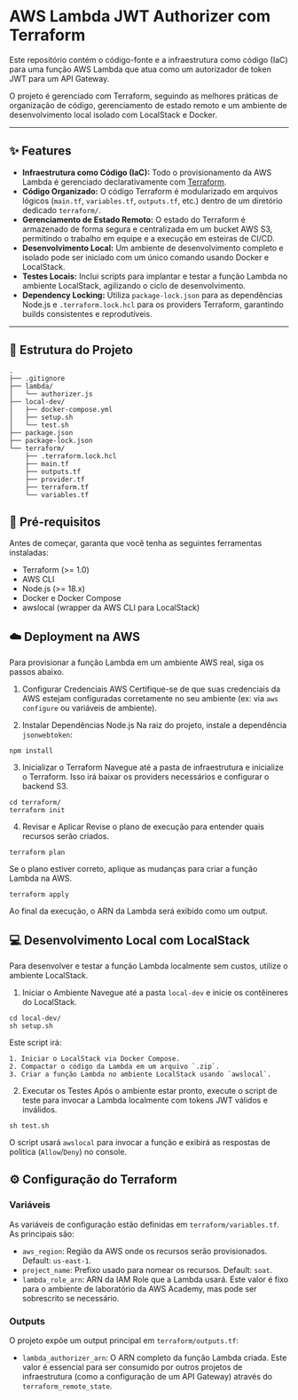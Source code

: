 # AWS Lambda JWT Authorizer com Terraform

Este repositório contém o código-fonte e a infraestrutura como código (IaC) para uma função AWS Lambda que atua como um autorizador de token JWT para um API Gateway.

O projeto é gerenciado com Terraform, seguindo as melhores práticas de organização de código, gerenciamento de estado remoto e um ambiente de desenvolvimento local isolado com LocalStack e Docker.

---

## ✨ Features

-   **Infraestrutura como Código (IaC):** Todo o provisionamento da AWS Lambda é gerenciado declarativamente com [Terraform](https://www.terraform.io/).
-   **Código Organizado:** O código Terraform é modularizado em arquivos lógicos (`main.tf`, `variables.tf`, `outputs.tf`, etc.) dentro de um diretório dedicado `terraform/`.
-   **Gerenciamento de Estado Remoto:** O estado do Terraform é armazenado de forma segura e centralizada em um bucket AWS S3, permitindo o trabalho em equipe e a execução em esteiras de CI/CD.
-   **Desenvolvimento Local:** Um ambiente de desenvolvimento completo e isolado pode ser iniciado com um único comando usando Docker e LocalStack.
-   **Testes Locais:** Inclui scripts para implantar e testar a função Lambda no ambiente LocalStack, agilizando o ciclo de desenvolvimento.
-   **Dependency Locking:** Utiliza `package-lock.json` para as dependências Node.js e `.terraform.lock.hcl` para os providers Terraform, garantindo builds consistentes e reprodutíveis.

---

## 📂 Estrutura do Projeto

```
.
├── .gitignore
├── lambda/
│   └── authorizer.js
├── local-dev/
│   ├── docker-compose.yml
│   ├── setup.sh
│   └── test.sh
├── package.json
├── package-lock.json
└── terraform/
    ├── .terraform.lock.hcl
    ├── main.tf
    ├── outputs.tf
    ├── provider.tf
    ├── terraform.tf
    └── variables.tf
```

## 🚀 Pré-requisitos

Antes de começar, garanta que você tenha as seguintes ferramentas instaladas:

- Terraform (>= 1.0)
- AWS CLI
- Node.js (>= 18.x)
- Docker e Docker Compose
- awslocal (wrapper da AWS CLI para LocalStack)

## ☁️ Deployment na AWS

Para provisionar a função Lambda em um ambiente AWS real, siga os passos abaixo.

1. Configurar Credenciais AWS
Certifique-se de que suas credenciais da AWS estejam configuradas corretamente no seu ambiente (ex: via `aws configure` ou variáveis de ambiente).

2. Instalar Dependências Node.js
Na raiz do projeto, instale a dependência `jsonwebtoken`:

```
npm install
```

3. Inicializar o Terraform
Navegue até a pasta de infraestrutura e inicialize o Terraform. Isso irá baixar os providers necessários e configurar o backend S3.

```
cd terraform/
terraform init
```

4. Revisar e Aplicar
Revise o plano de execução para entender quais recursos serão criados.

```
terraform plan
```

Se o plano estiver correto, aplique as mudanças para criar a função Lambda na AWS.

```
terraform apply
```

Ao final da execução, o ARN da Lambda será exibido como um output.

## 💻 Desenvolvimento Local com LocalStack

Para desenvolver e testar a função Lambda localmente sem custos, utilize o ambiente LocalStack.

1. Iniciar o Ambiente
Navegue até a pasta `local-dev` e inicie os contêineres do LocalStack.

```
cd local-dev/
sh setup.sh
```

Este script irá:

    1. Iniciar o LocalStack via Docker Compose.
    2. Compactar o código da Lambda em um arquivo `.zip`.
    3. Criar a função Lambda no ambiente LocalStack usando `awslocal`.

2. Executar os Testes
Após o ambiente estar pronto, execute o script de teste para invocar a Lambda localmente com tokens JWT válidos e inválidos.

```
sh test.sh
```

O script usará `awslocal` para invocar a função e exibirá as respostas de política (`Allow`/`Deny`) no console.

## ⚙️ Configuração do Terraform

### Variáveis
As variáveis de configuração estão definidas em `terraform/variables.tf`. As principais são:

- `aws_region`: Região da AWS onde os recursos serão provisionados. Default: `us-east-1`.
- `project_name`: Prefixo usado para nomear os recursos. Default: `soat`.
- `lambda_role_arn`: ARN da IAM Role que a Lambda usará. Este valor é fixo para o ambiente de laboratório da AWS Academy, mas pode ser sobrescrito se necessário.

### Outputs
O projeto expõe um output principal em `terraform/outputs.tf`:

- `lambda_authorizer_arn`: O ARN completo da função Lambda criada. Este valor é essencial para ser consumido por outros projetos de infraestrutura (como a configuração de um API Gateway) através do `terraform_remote_state`.